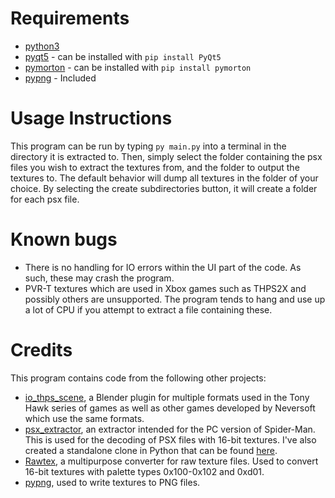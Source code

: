 # Requirements

- [python3](https://www.python.org/)
- [pyqt5](https://pypi.org/project/PyQt5/) - can be installed with `pip install PyQt5`
- [pymorton](https://github.com/trevorprater/pymorton) - can be installed with `pip install pymorton`
- [pypng](https://github.com/drj11/pypng) - Included

# Usage Instructions

This program can be run by typing `py main.py` into a terminal in the directory it is extracted to. Then, simply select the folder containing the psx files you wish to extract the
textures from, and the folder to output the textures to. The default behavior will dump all textures in the folder of your choice. By selecting the create subdirectories button, it
will create a folder for each psx file.

# Known bugs

- There is no handling for IO errors within the UI part of the code. As such, these may crash the program.
- PVR-T textures which are used in Xbox games such as THPS2X and possibly others are unsupported. The program tends to hang and use up a lot of CPU if you attempt to extract a file
  containing these.

# Credits

This program contains code from the following other projects:

- [io_thps_scene](https://github.com/denetii/io_thps_scene), a Blender plugin for multiple formats used in the Tony Hawk series of games as well as other games developed by
  Neversoft which use the same formats.
- [psx_extractor](https://github.com/krystalgamer/spidey-tools/tree/master/psx_extractor), an extractor intended for the PC version of Spider-Man. This is used for the decoding of
  PSX files with 16-bit textures. I've also created a standalone clone in Python that can be found [here](https://github.com/slfx77/psx_extract_py).
- [Rawtex](https://zenhax.com/viewtopic.php?t=7099), a multipurpose converter for raw texture files. Used to convert 16-bit textures with palette types 0x100-0x102 and 0xd01.
- [pypng](https://github.com/drj11/pypng), used to write textures to PNG files.
